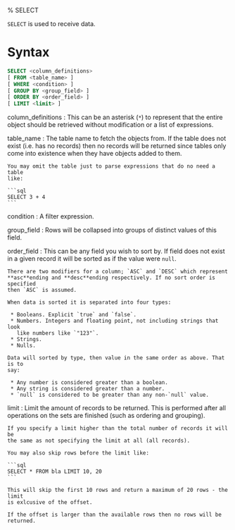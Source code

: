 % SELECT

`SELECT` is used to receive data.

Syntax
======

```sql
SELECT <column_definitions>
[ FROM <table_name> ]
[ WHERE <condition> ]
[ GROUP BY <group_field> ]
[ ORDER BY <order_field> ]
[ LIMIT <limit> ]
```

column_definitions
  : This can be an asterisk (`*`) to represent that the entire object should be
    retrieved without modification or a list of expressions.

table_name
  : The table name to fetch the objects from. If the table does not exist (i.e.
    has no records) then no records will be returned since tables only come into
    existence when they have objects added to them.

    You may omit the table just to parse expressions that do no need a table
    like:

    ```sql
    SELECT 3 + 4
    ```

condition
  : A filter expression.

group_field
  : Rows will be collapsed into groups of distinct values of this field.

order_field
  : This can be any field you wish to sort by. If field does not exist in a
    given record it will be sorted as if the value were `null`.

    There are two modifiers for a column; `ASC` and `DESC` which represent
    **asc**ending and **desc**ending respectively. If no sort order is specified
    then `ASC` is assumed.

    When data is sorted it is separated into four types:

     * Booleans. Explicit `true` and `false`.
     * Numbers. Integers and floating point, not including strings that look
       like numbers like `"123"`.
     * Strings.
     * Nulls.
     
    Data will sorted by type, then value in the same order as above. That is to
    say:
    
     * Any number is considered greater than a boolean.
     * Any string is considered greater than a number.
     * `null` is considered to be greater than any non-`null` value.

limit
  : Limit the amount of records to be returned. This is performed after all
    operations on the sets are finished (such as ordering and grouping).
    
    If you specify a limit higher than the total number of records it will be
    the same as not specifying the limit at all (all records).
    
    You may also skip rows before the limit like:
    
    ```sql
    SELECT * FROM bla LIMIT 10, 20
    ```
    
    This will skip the first 10 rows and return a maximum of 20 rows - the limit
    is exlcusive of the offset.
    
    If the offset is larger than the available rows then no rows will be
    returned.
